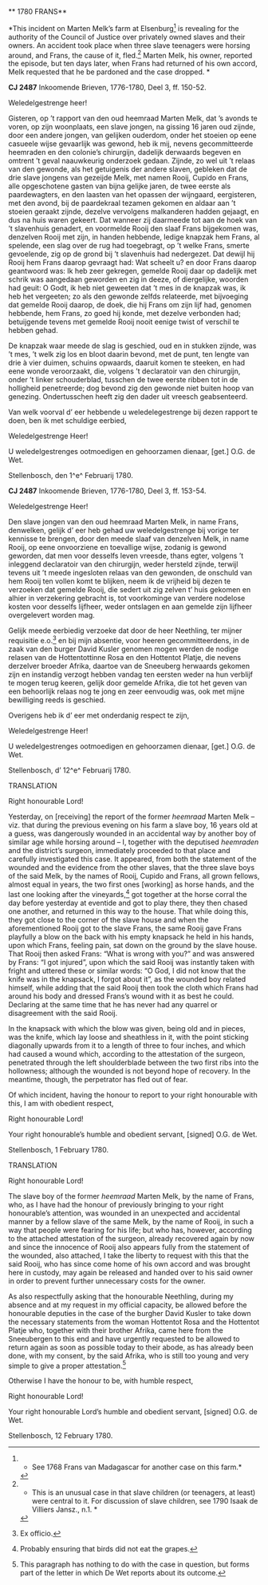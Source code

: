 ** 1780 FRANS**

*This incident on Marten Melk’s farm at Elsenburg[^1] is revealing
for the authority of the Council of Justice over privately owned slaves
and their owners. An accident took place when three slave teenagers were
horsing around, and Frans, the cause of it, fled.[^2] Marten Melk,
his owner, reported the episode, but ten days later, when Frans had
returned of his own accord, Melk requested that he be pardoned and the
case dropped. *

**CJ 2487** Inkoomende Brieven, 1776-1780, Deel 3, ff. 150-52.

Weledelgestrenge heer!

Gisteren, op ’t rapport van den oud heemraad Marten Melk, dat ’s avonds
te voren, op zijn woonplaats, een slave jongen, na gissing 16 jaren oud
zijnde, door een andere jongen, van gelijken ouderdom, onder het stoeien
op eene casueele wijse gevaarlijk was gewond, heb ik mij, nevens
gecommitteerde heemraden en den colonie’s chirurgijn, dadelijk derwaards
begeven en omtrent ’t geval naauwkeurig onderzoek gedaan. Zijnde, zo wel
uit ’t relaas van den gewonde, als het getuigenis der andere slaven,
gebleken dat de drie slave jongens van gezeijde Melk, met namen Rooij,
Cupido en Frans, alle opgeschotene gasten van bijna gelijke jaren, de
twee eerste als paardewagters, en den laasten van het opassen der
wijngaard, eergisteren, met den avond, bij de paardekraal tezamen
gekomen en aldaar aan ’t stoeien geraakt zijnde, dezelve vervolgens
malkanderen hadden gejaagt, en dus na huis waren gekeert. Dat wanneer
zij daarmeede tot aan de hoek van ’t slavenhuis genadert, en voormelde
Rooij den slaaf Frans bijgekomen was, denzelven Rooij met zijn, in
handen hebbende, ledige knapzak hem Frans, al spelende, een slag over de
rug had toegebragt, op ’t welke Frans, smerte gevoelende, zig op de
grond bij ’t slavenhuis had nedergezet. Dat dewijl hij Rooij hem Frans
daarop gevraagt had: Wat scheelt u? en door Frans daarop geantwoord was:
Ik heb zeer gekregen, gemelde Rooij daar op dadelijk met schrik was
aangedaan geworden en zig in deeze, of diergelijke, woorden had geuit: O
Godt, ik heb niet geweeten dat ’t mes in de knapzak was, ik heb het
vergeeten; zo als den gewonde zelfds relateerde, met bijvoeging dat
gemelde Rooij daarop, de doek, die hij Frans om zijn lijf had, genomen
hebbende, hem Frans, zo goed hij konde, met dezelve verbonden had;
betuijgende tevens met gemelde Rooij nooit eenige twist of verschil te
hebben gehad.

De knapzak waar meede de slag is geschied, oud en in stukken zijnde, was
’t mes, ’t welk zig los en bloot daarin bevond, met de punt, ten lengte
van drie à vier duimen, schuins opwaards, daaruit komen te steeken, en
had eene wonde veroorzaakt, die, volgens ’t declaratoir van den
chirurgijn, onder ’t linker schouderblad, tusschen de twee eerste ribben
tot in de holligheid penetreerde; dog bevond zig den gewonde niet buiten
hoop van genezing. Ondertusschen heeft zig den dader uit vreesch
geabsenteerd.

Van welk voorval d’ eer hebbende u weledelegestrenge bij dezen rapport
te doen, ben ik met schuldige eerbied,

Weledelgestrenge Heer!

U weledelgestrenges ootmoedigen en gehoorzamen dienaar, \[get.\] O.G. de
Wet.

Stellenbosch, den 1^e^ Februarij 1780.

**CJ 2487** Inkoomende Brieven, 1776-1780, Deel 3, ff. 153-54.

Weledelgestrenge Heer!

Den slave jongen van den oud heemraad Marten Melk, in name Frans,
denwelken, gelijk d’ eer heb gehad uw weledelgestrenge bij vorige ter
kennisse te brengen, door den meede slaaf van denzelven Melk, in name
Rooij, op eene onvoorziene en toevallige wijse, zodanig is gewond
geworden, dat men voor desselfs leven vreesde, thans egter, volgens ’t
inleggend declaratoir van den chirurgijn, weder hersteld zijnde, terwijl
tevens uit ’t meede ingesloten relaas van den gewonden, de onschuld van
hem Rooij ten vollen komt te blijken, neem ik de vrijheid bij dezen te
verzoeken dat gemelde Rooij, die sedert uit zig zelven t’ huis gekomen
en alhier in verzekering gebracht is, tot voorkominge van verdere
nodelose kosten voor desselfs lijfheer, weder ontslagen en aan gemelde
zijn lijfheer overgelevert worden mag.

Gelijk meede eerbiedig verzoeke dat door de heer Neethling, ter mijner
requisitie e.o.[^3] en bij mijn absentie, voor heeren
gecommitteerdens, in de zaak van den burger David Kusler genomen mogen
werden de nodige relasen van de Hottentottinne Rosa en den Hottentot
Platje, die nevens derzelver broeder Afrika, daartoe van de Sneeuberg
herwaards gekomen zijn en instandig verzogt hebben vandag ten eersten
weder na hun verblijf te mogen terug keeren, gelijk door gemelde Afrika,
die tot het geven van een behoorlijk relaas nog te jong en zeer
eenvoudig was, ook met mijne bewilliging reeds is geschied.

Overigens heb ik d’ eer met onderdanig respect te zijn,

Weledelgestrenge Heer!

U weledelgestrenges ootmoedigen en gehoorzamen dienaar, \[get.\] O.G. de
Wet.

Stellenbosch, d’ 12^e^ Februarij 1780.

TRANSLATION

Right honourable Lord!

Yesterday, on \[receiving\] the report of the former *heemraad* Marten
Melk – viz. that during the previous evening on his farm a slave boy, 16
years old at a guess, was dangerously wounded in an accidental way by
another boy of similar age while horsing around – I, together with the
deputised *heemraden* and the district’s surgeon, immediately proceeded
to that place and carefully investigated this case. It appeared, from
both the statement of the wounded and the evidence from the other
slaves, that the three slave boys of the said Melk, by the names of
Rooij, Cupido and Frans, all grown fellows, almost equal in years, the
two first ones \[working\] as horse hands, and the last one looking
after the vineyards,[^4] got together at the horse corral the day
before yesterday at eventide and got to play there, they then chased one
another, and returned in this way to the house. That while doing this,
they got close to the corner of the slave house and when the
aforementioned Rooij got to the slave Frans, the same Rooij gave Frans
playfully a blow on the back with his empty knapsack he held in his
hands, upon which Frans, feeling pain, sat down on the ground by the
slave house. That Rooij then asked Frans: “What is wrong with you?” and
was answered by Frans: “I got injured”, upon which the said Rooij was
instantly taken with fright and uttered these or similar words: “O God,
I did not know that the knife was in the knapsack, I forgot about it”,
as the wounded boy related himself, while adding that the said Rooij
then took the cloth which Frans had around his body and dressed Frans’s
wound with it as best he could. Declaring at the same time that he has
never had any quarrel or disagreement with the said Rooij.

In the knapsack with which the blow was given, being old and in pieces,
was the knife, which lay loose and sheathless in it, with the point
sticking diagonally upwards from it to a length of three to four inches,
and which had caused a wound which, according to the attestation of the
surgeon, penetrated through the left shoulderblade between the two first
ribs into the hollowness; although the wounded is not beyond hope of
recovery. In the meantime, though, the perpetrator has fled out of fear.

Of which incident, having the honour to report to your right honourable
with this, I am with obedient respect,

Right honourable Lord!

Your right honourable’s humble and obedient servant, \[signed\] O.G. de
Wet.

Stellenbosch, 1 February 1780.

TRANSLATION

Right honourable Lord!

The slave boy of the former *heemraad* Marten Melk, by the name of
Frans, who, as I have had the honour of previously bringing to your
right honourable’s attention, was wounded in an unexpected and
accidental manner by a fellow slave of the same Melk, by the name of
Rooij, in such a way that people were fearing for his life; but who has,
however, according to the attached attestation of the surgeon, already
recovered again by now and since the innocence of Rooij also appears
fully from the statement of the wounded, also attached, I take the
liberty to request with this that the said Rooij, who has since come
home of his own accord and was brought here in custody, may again be
released and handed over to his said owner in order to prevent further
unnecessary costs for the owner.

As also respectfully asking that the honourable Neethling, during my
absence and at my request in my official capacity, be allowed before the
honourable deputies in the case of the burgher David Kusler to take down
the necessary statements from the woman Hottentot Rosa and the Hottentot
Platje who, together with their brother Afrika, came here from the
Sneeubergen to this end and have urgently requested to be allowed to
return again as soon as possible today to their abode, as has already
been done, with my consent, by the said Afrika, who is still too young
and very simple to give a proper attestation.[^5]

Otherwise I have the honour to be, with humble respect,

Right honourable Lord!

Your right honourable Lord’s humble and obedient servant, \[signed\]
O.G. de Wet.

Stellenbosch, 12 February 1780.

[^1]: * See 1768 Frans van Madagascar for another case on this farm.*

[^2]: * This is an unusual case in that slave children (or teenagers, at
    least) were central to it. For discussion of slave children, see
    1790 Isaak de Villiers Jansz., n.1. *

[^3]:  Ex officio.

[^4]:  Probably ensuring that birds did not eat the grapes.

[^5]:  This paragraph has nothing to do with the case in question, but
    forms part of the letter in which De Wet reports about its outcome.
